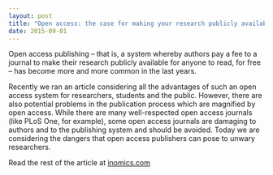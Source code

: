```yaml
---
layout: post
title: "Open access: the case for making your research publicly available"
date: 2015-09-01
---
```

Open access publishing – that is, a system whereby authors pay a fee to a journal to make their research publicly available for anyone to read, for free – has become more and more common in the last years.

Recently we ran an article considering all the advantages of such an open access system for researchers, students and the public. However, there are also potential problems in the publication process which are magnified by open access. While there are many well-respected open access journals (like PLoS One, for example), some open access journals are damaging to authors and to the publishing system and should be avoided. Today we are considering the dangers that open access publishers can pose to unwary researchers.

Read the rest of the article at [inomics.com](https://inomics.com/open-access-avoiding-predatory-publishers)
